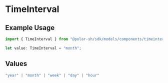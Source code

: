 # TimeInterval

## Example Usage

```typescript
import { TimeInterval } from "@polar-sh/sdk/models/components/timeinterval.js";

let value: TimeInterval = "month";
```

## Values

```typescript
"year" | "month" | "week" | "day" | "hour"
```
